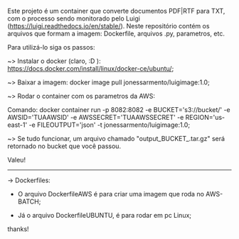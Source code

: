 Este projeto é um container que converte documentos PDF|RTF para TXT, com o processo sendo monitorado pelo Luigi (https://luigi.readthedocs.io/en/stable/). Neste repositório contém os arquivos que formam a imagem: Dockerfile, arquivos .py, parametros, etc. 

Para utilizá-lo siga os passos:

  ~> Instalar o docker (claro, :D ): https://docs.docker.com/install/linux/docker-ce/ubuntu/;
  
  ~> Baixar a imagem: docker image pull jonessarmento/luigimage:1.0;
  
  ~> Rodar o container com os parametros da AWS:
  
  Comando: docker container run -p 8082:8082 -e BUCKET='s3://bucket/' -e AWSID='TUAAWSID' -e AWSSECRET='TUAAWSSECRET' -e REGION='us-east-1' -e FILEOUTPUT='json' -t jonessarmento/luigimage:1.0;
  
  ~> Se tudo funcionar, um arquivo chamado "output_BUCKET_.tar.gz" será retornado no bucket que você passou. 
 
 Valeu!

--------

-> Dockerfiles:
 
* O arquivo DockerfileAWS é para criar uma imagem que roda no AWS-BATCH;
 
* Já o arquivo DockerfileUBUNTU, é para rodar em pc Linux;

thanks!
 

